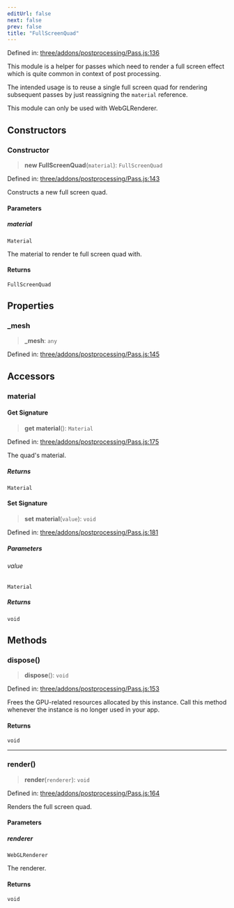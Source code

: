 ```yaml
---
editUrl: false
next: false
prev: false
title: "FullScreenQuad"
---
```


Defined in: [three/addons/postprocessing/Pass.js:136](https://github.com/DefinitelyMaybe/three-i18n/blob/fa57b79433d1c349ffb23a78727299c8d4190136/three/addons/postprocessing/Pass.js#L136)

This module is a helper for passes which need to render a full
screen effect which is quite common in context of post processing.

The intended usage is to reuse a single full screen quad for rendering
subsequent passes by just reassigning the `material` reference.

This module can only be used with WebGLRenderer.

## Constructors

### Constructor

> **new FullScreenQuad**(`material`): `FullScreenQuad`

Defined in: [three/addons/postprocessing/Pass.js:143](https://github.com/DefinitelyMaybe/three-i18n/blob/fa57b79433d1c349ffb23a78727299c8d4190136/three/addons/postprocessing/Pass.js#L143)

Constructs a new full screen quad.

#### Parameters

##### material

`Material`

The material to render te full screen quad with.

#### Returns

`FullScreenQuad`

## Properties

### \_mesh

> **\_mesh**: `any`

Defined in: [three/addons/postprocessing/Pass.js:145](https://github.com/DefinitelyMaybe/three-i18n/blob/fa57b79433d1c349ffb23a78727299c8d4190136/three/addons/postprocessing/Pass.js#L145)

## Accessors

### material

#### Get Signature

> **get** **material**(): `Material`

Defined in: [three/addons/postprocessing/Pass.js:175](https://github.com/DefinitelyMaybe/three-i18n/blob/fa57b79433d1c349ffb23a78727299c8d4190136/three/addons/postprocessing/Pass.js#L175)

The quad's material.

##### Returns

`Material`

#### Set Signature

> **set** **material**(`value`): `void`

Defined in: [three/addons/postprocessing/Pass.js:181](https://github.com/DefinitelyMaybe/three-i18n/blob/fa57b79433d1c349ffb23a78727299c8d4190136/three/addons/postprocessing/Pass.js#L181)

##### Parameters

###### value

`Material`

##### Returns

`void`

## Methods

### dispose()

> **dispose**(): `void`

Defined in: [three/addons/postprocessing/Pass.js:153](https://github.com/DefinitelyMaybe/three-i18n/blob/fa57b79433d1c349ffb23a78727299c8d4190136/three/addons/postprocessing/Pass.js#L153)

Frees the GPU-related resources allocated by this instance. Call this
method whenever the instance is no longer used in your app.

#### Returns

`void`

***

### render()

> **render**(`renderer`): `void`

Defined in: [three/addons/postprocessing/Pass.js:164](https://github.com/DefinitelyMaybe/three-i18n/blob/fa57b79433d1c349ffb23a78727299c8d4190136/three/addons/postprocessing/Pass.js#L164)

Renders the full screen quad.

#### Parameters

##### renderer

`WebGLRenderer`

The renderer.

#### Returns

`void`
